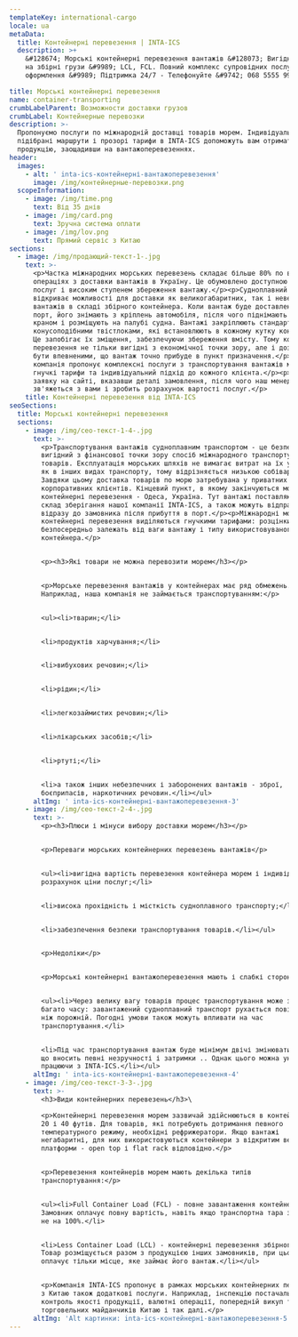 ```yaml
---
templateKey: international-cargo
locale: ua
metaData:
  title: Контейнерні перевезення | INTA-ICS
  description: >+
    &#128674; Морські контейнерні перевезення вантажів &#128073; Вигідні тарифи
    на збірні грузи &#9989; LCL, FCL. Повний комплекс супровідних послуг, митне
    оформлення &#9989; Підтримка 24/7 - Телефонуйте &#9742; 068 5555 999

title: Морські контейнерні перевезення
name: container-transporting
crumbLabelParent: Возможности доставки грузов
crumbLabel: Контейнерные перевозки
description: >-
  Пропонуємо послуги по міжнародній доставці товарів морем. Індивідуально
  підібрані маршрути і прозорі тарифи в INTA-ICS допоможуть вам отримати
  продукцію, заощадивши на вантажоперевезеннях.
header:
  images:
    - alt: ' inta-ics-контейнерні-вантажоперевезення'
      image: /img/контейнерные-перевозки.png
  scopeInformation:
    - image: /img/time.png
      text: Від 35 днів
    - image: /img/card.png
      text: Зручна система оплати
    - image: /img/lov.png
      text: Прямий сервіс з Китаю
sections:
  - image: /img/продающий-текст-1-.jpg
    text: >-
      <p>Частка міжнародних морських перевезень складає більше 80% по всіх
      операціях з доставки вантажів в Україну. Це обумовлено доступною вартістю
      послуг і високим ступенем збереження вантажу.</p><p>Судноплавний транспорт
      відкриває можливості для доставки як великогабаритних, так і невеликих
      вантажів в складі збірного контейнера. Коли вантаж буде доставлений в
      порт, його знімають з кріплень автомобіля, після чого піднімають контейнер
      краном і розміщують на палубі судна. Вантажі закріплюють стандартними
      конусоподібними твістлоками, які встановлюють в кожному кутку контейнера.
      Це запобігає їх зміщення, забезпечуючи збереження вмісту. Тому контейнерні
      перевезення не тільки вигідні з економічної точки зору, але і дозволяють
      бути впевненими, що вантаж точно прибуде в пункт призначення.</p><p>Наша
      компанія пропонує комплексні послуги з транспортування вантажів морем,
      гнучкі тарифи та індивідуальний підхід до кожного клієнта.</p><p>Залиште
      заявку на сайті, вказавши деталі замовлення, після чого наш менеджер
      зв'яжеться з вами і зробить розрахунок вартості послуг.</p>
    title: Контейнерні перевезення від INTA-ICS
seoSections:
  title: Морські контейнерні перевезення
  sections:
    - image: /img/сео-текст-1-4-.jpg
      text: >-
        <p>Транспортування вантажів судноплавним транспортом - це безпечний і
        вигідний з фінансової точки зору спосіб міжнародного транспортування
        товарів. Експлуатація морських шляхів не вимагає витрат на їх утримання,
        як в інших видах транспорту, тому відрізняється низькою собівартістю.
        Завдяки цьому доставка товарів по морю затребувана у приватних і
        корпоративних клієнтів. Кінцевий пункт, в якому закінчуються морські
        контейнерні перевезення - Одеса, Україна. Тут вантажі поставляються на
        склад зберігання нашої компанії INTA-ICS, а також можуть відправлятися
        відразу до замовника після прибуття в порт.</p><p>Міжнародні морські
        контейнерні перевезення виділяються гнучкими тарифами: розцінки
        безпосередньо залежать від ваги вантажу і типу використовуваного
        контейнера.</p>


        <p><h3>Які товари не можна перевозити морем</h3></p>


        <p>Морське перевезення вантажів у контейнерах має ряд обмежень.
        Наприклад, наша компанія не займається транспортуванням:</p>


        <ul><li>тварин;</li>


        <li>продуктів харчування;</li>


        <li>вибухових речовин;</li>


        <li>рідин;</li>


        <li>легкозаймистих речовин;</li>


        <li>лікарських засобів;</li>


        <li>ртуті;</li>


        <li>а також інших небезпечних і заборонених вантажів - зброї,
        боєприпасів, наркотичних речовин.</li></ul>
      altImg: ' inta-ics-контейнерні-вантажоперевезення-3'
    - image: /img/сео-текст-2-4-.jpg
      text: >-
        <p><h3>Плюси і мінуси вибору доставки морем</h3></p>


        <p>Переваги морських контейнерних перевезень вантажів</p>


        <ul><li>вигідна вартість перевезення контейнера морем і індивідуальний
        розрахунок ціни послуг;</li>


        <li>висока прохідність і місткість судноплавного транспорту;</li>


        <li>забезпечення безпеки транспортування товарів.</li></ul>


        <p>Недоліки</p>


        <p>Морські контейнерні вантажоперевезення мають і слабкі сторони:</p>


        <ul><li>Через велику вагу товарів процес транспортування може зайняти
        багато часу: завантажений судноплавний транспорт рухається повільніше,
        ніж порожній. Погодні умови також можуть впливати на час
        транспортування.</li>


        <li>Під час транспортування вантаж буде мінімум двічі змінювати судно,
        що вносить певні незручності і затримки .. Однак цього можна уникнути,
        працюючи з INTA-ICS.</li></ul>
      altImg: ' inta-ics-контейнерні-вантажоперевезення-4'
    - image: /img/сео-текст-3-3-.jpg
      text: >-
        <h3>Види контейнерних перевезень</h3>\

        <p>Контейнерні перевезення морем зазвичай здійснюються в контейнерах на
        20 і 40 футів. Для товарів, які потребують дотримання певного
        температурного режиму, необхідні рефрижератори. Якщо вантажі
        негабаритні, для них використовуються контейнери з відкритим верхом або
        платформи - open top і flat rack відповідно.</p>


        <p>Перевезення контейнерів морем мають декілька типів
        транспортування:</p>


        <ul><li>Full Container Load (FCL) - повне завантаження контейнера.
        Замовник оплачує повну вартість, навіть якщо транспортна тара заповнена
        не на 100%.</li>


        <li>Less Container Load (LCL) - контейнерні перевезення збірного типу.
        Товар розміщується разом з продукцією інших замовників, при цьому клієнт
        оплачує тільки місце, яке займає його вантаж.</li></ul>


        <p>Компанія INTA-ICS пропонує в рамках морських контейнерних перевезень
        з Китаю також додаткові послуги. Наприклад, інспекцію постачальника,
        контроль якості продукції, валютні операції, попередній викуп товарів з
        торговельних майданчиків Китаю і так далі.</p>
      altImg: 'Alt картинки: inta-ics-контейнерні-вантажоперевезення-5'
---
```


